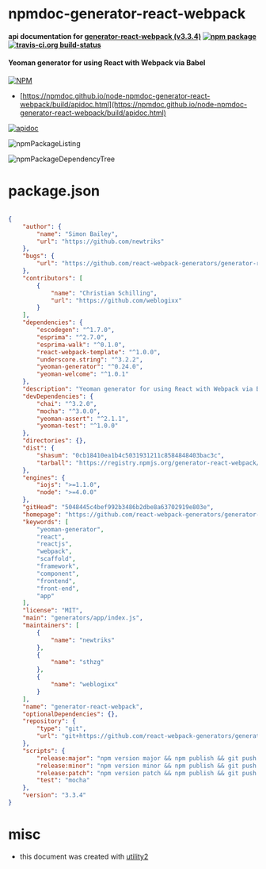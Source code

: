 # npmdoc-generator-react-webpack

#### api documentation for  [generator-react-webpack (v3.3.4)](https://github.com/react-webpack-generators/generator-react-webpack#readme)  [![npm package](https://img.shields.io/npm/v/npmdoc-generator-react-webpack.svg?style=flat-square)](https://www.npmjs.org/package/npmdoc-generator-react-webpack) [![travis-ci.org build-status](https://api.travis-ci.org/npmdoc/node-npmdoc-generator-react-webpack.svg)](https://travis-ci.org/npmdoc/node-npmdoc-generator-react-webpack)

#### Yeoman generator for using React with Webpack via Babel

[![NPM](https://nodei.co/npm/generator-react-webpack.png?downloads=true&downloadRank=true&stars=true)](https://www.npmjs.com/package/generator-react-webpack)

- [https://npmdoc.github.io/node-npmdoc-generator-react-webpack/build/apidoc.html](https://npmdoc.github.io/node-npmdoc-generator-react-webpack/build/apidoc.html)

[![apidoc](https://npmdoc.github.io/node-npmdoc-generator-react-webpack/build/screenCapture.buildCi.browser.%252Ftmp%252Fbuild%252Fapidoc.html.png)](https://npmdoc.github.io/node-npmdoc-generator-react-webpack/build/apidoc.html)

![npmPackageListing](https://npmdoc.github.io/node-npmdoc-generator-react-webpack/build/screenCapture.npmPackageListing.svg)

![npmPackageDependencyTree](https://npmdoc.github.io/node-npmdoc-generator-react-webpack/build/screenCapture.npmPackageDependencyTree.svg)



# package.json

```json

{
    "author": {
        "name": "Simon Bailey",
        "url": "https://github.com/newtriks"
    },
    "bugs": {
        "url": "https://github.com/react-webpack-generators/generator-react-webpack/issues"
    },
    "contributors": [
        {
            "name": "Christian Schilling",
            "url": "https://github.com/weblogixx"
        }
    ],
    "dependencies": {
        "escodegen": "^1.7.0",
        "esprima": "^2.7.0",
        "esprima-walk": "^0.1.0",
        "react-webpack-template": "^1.0.0",
        "underscore.string": "^3.2.2",
        "yeoman-generator": "^0.24.0",
        "yeoman-welcome": "^1.0.1"
    },
    "description": "Yeoman generator for using React with Webpack via Babel",
    "devDependencies": {
        "chai": "^3.2.0",
        "mocha": "^3.0.0",
        "yeoman-assert": "^2.1.1",
        "yeoman-test": "^1.0.0"
    },
    "directories": {},
    "dist": {
        "shasum": "0cb18410ea1b4c5031931211c8584848403bac3c",
        "tarball": "https://registry.npmjs.org/generator-react-webpack/-/generator-react-webpack-3.3.4.tgz"
    },
    "engines": {
        "iojs": ">=1.1.0",
        "node": ">=4.0.0"
    },
    "gitHead": "5048445c4bef992b3486b2dbe8a63702919e803e",
    "homepage": "https://github.com/react-webpack-generators/generator-react-webpack#readme",
    "keywords": [
        "yeoman-generator",
        "react",
        "reactjs",
        "webpack",
        "scaffold",
        "framework",
        "component",
        "frontend",
        "front-end",
        "app"
    ],
    "license": "MIT",
    "main": "generators/app/index.js",
    "maintainers": [
        {
            "name": "newtriks"
        },
        {
            "name": "sthzg"
        },
        {
            "name": "weblogixx"
        }
    ],
    "name": "generator-react-webpack",
    "optionalDependencies": {},
    "repository": {
        "type": "git",
        "url": "git+https://github.com/react-webpack-generators/generator-react-webpack.git"
    },
    "scripts": {
        "release:major": "npm version major && npm publish && git push --follow-tags",
        "release:minor": "npm version minor && npm publish && git push --follow-tags",
        "release:patch": "npm version patch && npm publish && git push --follow-tags",
        "test": "mocha"
    },
    "version": "3.3.4"
}
```



# misc
- this document was created with [utility2](https://github.com/kaizhu256/node-utility2)
